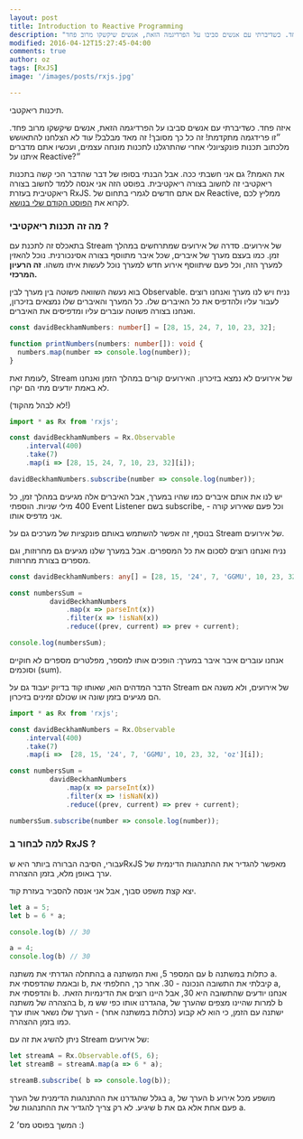 ```yaml
---
layout: post
title: Introduction to Reactive Programming
description: "איזה פחד. כשדיברתי עם אנשים סביבו על הפרדיגמה הזאת, אנשים שיקשקו מרוב פחד."
modified: 2016-04-12T15:27:45-04:00
comments: true
author: oz
tags: [RxJS]
image: '/images/posts/rxjs.jpg'

---
```

תיכנות ריאקטבי.

איזה פחד. כשדיברתי עם אנשים סביבו על הפרדיגמה הזאת, אנשים שיקשקו מרוב פחד. ״זו פרידגמה מתקדמת! זה כל כך מסובך! זה מאד מבלבל! עוד לא הצלחנו להתאושש מלכתוב תכנות פונקציונלי אחרי שהתרגלנו לתכנות מונחה עצמים, ועכשיו אתם מדברים איתנו על Reactive?״

את האמת? גם אני חשבתי ככה. אבל הבנתי בסופו של דבר שהדבר הכי קשה בתכנות ריאקטיבי זה לחשוב בצורה ריאקטיבית. בפוסט הזה אני אנסה ללמד לחשוב בצורה ריאקטיבית בעזרת RxJS. אם אתם חדשים לגמרי בתחום של Reactive, ממליץ לכם לקרוא את [הפוסט הקודם שלי בנושא](http://www.ozgonen.co.il/asynchronous-programming).



### מה זה תכנות ריאקטיבי ?

בתאכלס זה לתכנת עם Stream של אירועים. סדרה של אירועים שמתרחשים במהלך זמן. כמו בעצם מערך של איברים, שכל איבר מתווסף בצורה אסינכורנית. נוכל להאזין למערך הזה, וכל פעם שיתווסף אירוע חדש למערך נוכל לעשות איתו משהו. **זה הרעיון המרכזי.**

בוא נעשה השוואה פשוטה בין מערך לבין Observable. נניח ויש לנו מערך ואנחנו רוצים לעבור עליו ולהדפיס את כל האיברים שלו. כל המערך והאיברים שלו נמצאים בזיכרון, ואנחנו בצורה פשוטה עוברים עליו ומדפיסים את האיברים.

```ts
const davidBeckhamNumbers: number[] = [28, 15, 24, 7, 10, 23, 32];

function printNumbers(numbers: number[]): void {
  numbers.map(number => console.log(number));
}
```

לעומת זאת, Stream של אירועים לא נמצא בזיכרון. האירועים קורים במהלך הזמן ואנחנו לא באמת יודעים מתי הם יקרו. 

(לא לבהל מהקוד!)

```typescript
import * as Rx from 'rxjs';

const davidBeckhamNumbers = Rx.Observable
    .interval(400)
    .take(7)
    .map(i => [28, 15, 24, 7, 10, 23, 32][i]);

davidBeckhamNumbers.subscribe(number => console.log(number));
```

יש לנו את אותם איברים כמו שהיו במערך, אבל האיברים אלה מגיעים במהלך זמן, כל 400 מילי שניות. הוספתי Event Listener בשם subscribe, וכל פעם שאירוע קורה - אני מדפיס אותו. 

בנוסף, זה אפשר להשתמש באותם פונקציות של מערכים גם על Stream של אירועים. 

נניח ואנחנו רוצים לסכום את כל המספרים. אבל במערך שלנו מגיעים גם מחרוזות, וגם מספרים בצורת מחרוזות. 

```typescript
const davidBeckhamNumbers: any[] = [28, 15, '24', 7, 'GGMU', 10, 23, 32, 'oz'];

const numbersSum =
          davidBeckhamNumbers
              .map(x => parseInt(x))
              .filter(x => !isNaN(x))
              .reduce((prev, current) => prev + current);

console.log(numbersSum);
```

אנחנו עוברים איבר איבר במערך: הופכים אותו למספר, מפלטרים מספרים לא חוקיים וסוכמים (sum). 

הדבר המדהים הוא, שאותו קוד בדיוק יעבוד גם על Stream של אירועים, ולא משנה אם הם מגיעים בזמן שונה או שכולם זמינים בזיכרון.

```typescript
import * as Rx from 'rxjs';

const davidBeckhamNumbers = Rx.Observable
    .interval(400)
    .take(7)
    .map(i =>  [28, 15, '24', 7, 'GGMU', 10, 23, 32, 'oz'][i]);

const numbersSum =
          davidBeckhamNumbers
              .map(x => parseInt(x))
              .filter(x => !isNaN(x))
              .reduce((prev, current) => prev + current);

numbersSum.subscribe(number => console.log(number));
```

### למה לבחור ב RxJS ?

עבורי, הסיבה הברורה ביותר היא שRxJS מאפשר להגדיר את ההתנהגות הדינמית של ערך באופן מלא, בזמן ההצהרה. 

יצא קצת משפט סבוך, אבל אני אנסה להסביר בעזרת קוד. 



```typescript
let a = 5;
let b = 6 * a;

console.log(b) // 30

a = 4;
console.log(b) // 30
```

בהתחלה הגדרתי את משתנה a עם המספר 5, ואת המשתנה b כתלות במשתנה a. ובאמת שהדפסתי את b, קיבלתי את התשובה הנכונה - 30. אחר כך, החלפתי את a, והדפסתי את b. אנחנו יודעים שהתשובה היא 30, אבל היינו רוצים את הדינמיות הזאת. בהצהרה של משתנה b, הגדרנו אותו כפי שש מa, למרות שהיינו מצפים שהערך של b ישתנה עם הזמן, כי הוא לא קבוע (כתלות במשתנה אחר) - הערך שלו נשאר אותו ערך כמו בזמן ההצהרה. 

ניתן להשיג את זה עם Stream של אירועים:

```typescript
let streamA = Rx.Observable.of(5, 6);
let streamB = streamA.map(a => 6 * a);

streamB.subscribe( b => console.log(b));
```

בגלל שהגדרנו את ההתנהגות הדימנית של הערך a, הערך של b מושפע מכל אירוע שיגיע. לא רק צריך להגדיר את ההתנהגות של b פעם אחת אלא גם את a. 



המשך בפוסט מס׳ 2 :)


